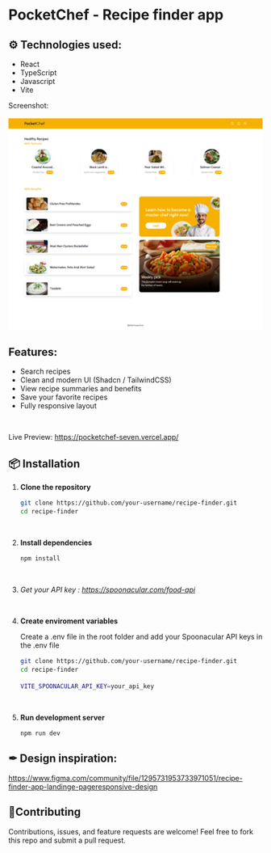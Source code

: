 # PocketChef - Recipe finder app

<h2>⚙️ Technologies used:</h2>
<ul>
  <li>React</li>
  <li>TypeScript</li>
  <li>Javascript</li>
  <li>Vite</li>
</ul>

Screenshot:  
<br>
<img src="/pocket-chef-sc.png" alt="PocketChef Screenshot"/>

<h2>Features:</h2>

<ul>
  <li>Search recipes</li>
  <li>Clean and modern UI (Shadcn / TailwindCSS)</li>
  <li>View recipe summaries and benefits</li>
  <li>Save your favorite recipes</li>
  <li>Fully responsive layout</li>
</ul>

<br>

Live Preview: https://pocketchef-seven.vercel.app/

<h2>📦 Installation</h2>

1. **Clone the repository**
   
   ```bash
   git clone https://github.com/your-username/recipe-finder.git
   cd recipe-finder
<br>

2. **Install dependencies**
   
   ```bash
   npm install

<br>

3. *Get your API key : https://spoonacular.com/food-api*

<br>

4. **Create enviroment variables**
   
   Create a .env file in the root folder and add your Spoonacular API keys in the .env file
   ```bash
   git clone https://github.com/your-username/recipe-finder.git
   cd recipe-finder

   VITE_SPOONACULAR_API_KEY=your_api_key
   ```
<br>
   
5. **Run development server**
   
   ```bash
   npm run dev
   ```

<h2>✒ Design inspiration:</h2>

https://www.figma.com/community/file/1295731953733971051/recipe-finder-app-landinge-pageresponsive-design

<h2>🤝Contributing</h2>
Contributions, issues, and feature requests are welcome!
Feel free to fork this repo and submit a pull request.




